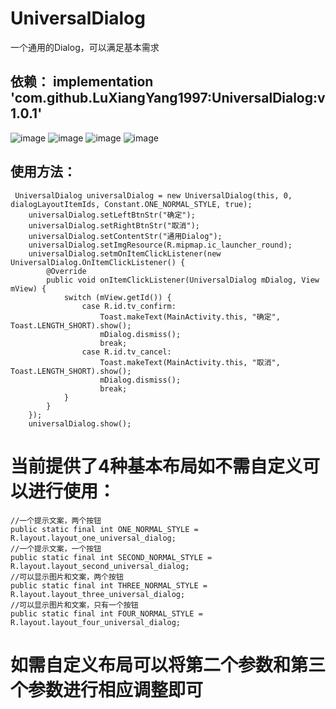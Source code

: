 # UniversalDialog
一个通用的Dialog，可以满足基本需求
## 依赖：   implementation 'com.github.LuXiangYang1997:UniversalDialog:v1.0.1'
![image](https://github.com/LuXiangYang1997/UniversalDialog/blob/master/images/WechatIMG2.png)
![image](https://github.com/LuXiangYang1997/UniversalDialog/blob/master/images/WechatIMG3.png)
![image](https://github.com/LuXiangYang1997/UniversalDialog/blob/master/images/WechatIMG4.png)
![image](https://github.com/LuXiangYang1997/UniversalDialog/blob/master/images/WechatIMG5.png)
## 使用方法：
     UniversalDialog universalDialog = new UniversalDialog(this, 0, dialogLayoutItemIds, Constant.ONE_NORMAL_STYLE, true);
        universalDialog.setLeftBtnStr("确定");
        universalDialog.setRightBtnStr("取消");
        universalDialog.setContentStr("通用Dialog");
        universalDialog.setImgResource(R.mipmap.ic_launcher_round);
        universalDialog.setmOnItemClickListener(new UniversalDialog.OnItemClickListener() {
            @Override
            public void onItemClickListener(UniversalDialog mDialog, View mView) {
                switch (mView.getId()) {
                    case R.id.tv_confirm:
                        Toast.makeText(MainActivity.this, "确定", Toast.LENGTH_SHORT).show();
                        mDialog.dismiss();
                        break;
                    case R.id.tv_cancel:
                        Toast.makeText(MainActivity.this, "取消", Toast.LENGTH_SHORT).show();
                        mDialog.dismiss();
                        break;
                }
            }
        });
        universalDialog.show();
# 当前提供了4种基本布局如不需自定义可以进行使用：
    //一个提示文案，两个按钮
    public static final int ONE_NORMAL_STYLE = R.layout.layout_one_universal_dialog;
    //一个提示文案，一个按钮
    public static final int SECOND_NORMAL_STYLE = R.layout.layout_second_universal_dialog;
    //可以显示图片和文案，两个按钮
    public static final int THREE_NORMAL_STYLE = R.layout.layout_three_universal_dialog;
    //可以显示图片和文案，只有一个按钮
    public static final int FOUR_NORMAL_STYLE = R.layout.layout_four_universal_dialog;
    
# 如需自定义布局可以将第二个参数和第三个参数进行相应调整即可
    

